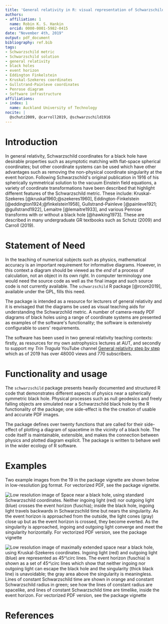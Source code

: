```yaml
---
title: 'General relativity in R: visual representation of Schwarzschild space using different coordinate systems'
authors:
- affiliation: 1
  name: Robin K. S. Hankin
  orcid: 0000-0001-5982-0415
date: "November 4th, 2019"
output: pdf_document
bibliography: ref.bib
tags:
- Schwarzschild metric
- Schwarzschild solution
- general relativity
- black holes
- event horizon
- Eddington Finkelstein
- Kruskal-Szekeres coordinates
- Gullstrand-Painleve coordinates
- Penrose diagram
- Software infrastructure
affiliations:
- index: 1
  name: Auckland University of Technology
nocite: |
  @schutz2009, @carroll2019, @schwarzschild1916
---
```


# Introduction


In general relativity, Schwarzschild coordinates for a black hole have
desirable properties such as asymptotic matching with flat-space
spherical coordinates; but other coordinate systems can be used which
have other advantages such as removing the non-physical coordinate
singularity at the event horizon.  Following Schwarzschild's original
publication in 1916 of his spherically symmetrical solution to the
vacuum Einstein field equations, a variety of coordinate
transformations have been described that highlight different features
of the Schwarzschild metric.  These include: Kruskal-Szekeres
[@kruskal1960;@szekeres1960], Eddington-Finkelstein
[@eddington1924;@finkelstein1958], Gullstrand-Painleve [@painleve1921;
@gullstrand1922], Lemaitre [@lemaitre1933], and various Penrose
transforms with or without a black hole [@hawking1973].  These are
described in many undergraduate GR textbooks such as Schutz (2009) and
Carroll (2019).

# Statement of Need

In the teaching of numerical subjects such as physics, mathematical
accuracy is an important requirement for informative diagrams.
However, in this context a diagram should be viewed as the _end_ of a
process of calculation, not an object in its own right.  In computer
terminology one would need the source code as well as the final image
and such source code is not currently available.  The `schwarzschild`
R package [@rcore2019], available under the GPL, fills this need.  

The package is intended as a resource for lecturers of general
relativity and it is envisaged that the diagrams be used as visual
teaching aids for understanding the Schwarzchild metric.  A number of
camera-ready PDF diagrams of black holes using a range of coordinate
systems are presented as examples of the software's functionality; the
software is extensively configurable to users' requirements.

The software has been used in two general relativity teaching
contexts: firstly, as resources for my own astrophysics lectures at
AUT, and secondly to support my _Trin Tragula_ YouTube channel
[General relativity step by
step](https://www.youtube.com/watch?v=JzCX3FqDIOc&list=PL9_n3Tqzq9iWtgD8POJFdnVUCZ_zw6OiB)
which as of 2019 has over 48000 views and 770 subscribers.

# Functionality and usage

The `schwarzschild` package presents heavily documented and
structured R code that demonstrates different aspects of physics near
a spherically symmetric black hole.  Physical processes such as null
geodesics and freely falling objects are simulated near a
Schwarzschild black hole by the R functionality of the package; one
side-effect is the the creation of usable and accurate PDF images.

The package defines over twenty functions that are called for their
side-effect of plotting a diagram of spacetime in the vicinity of a
black hole.  The code itself is maintainable, extensible, and makes
the connection between physics and plotted diagram explicit.  The
package is written to behave well in the wider ecology of R software.

# Examples

Two example images from the 19 in the package vignette are shown below
in low-resolution jpg format.  For vectorized PDF, see the package
vignette.



![Low resolution image of Space near a black
  hole, using standard Schwarzschild coordinates.
  Neither ingoing light (red) nor outgoing light (blue) crosses the
  event horizon (fuschia); inside the black hole, ingoing light
  travels backwards in Schwarzschild time but nears the singularity.
  As the event horizon is approached from the outside, the light cones
  (gray) close up but as the event horizon is crossed, they become
  everted.  As the singularity is approached, ingoing and outgoing
  light converge and meet the singularity horizontally.  For
  vectorized PDF version, see the package vignette](schwarzschild.jpg)

![Low resolution image of maximally extended space near a black hole,
  using Kruskal-Szekeres coordinates.  Ingoing light (red) and
  outgoing light (blue) are represented as $45^\circ$ lines.  The
  event horizon (fuschia) is shown as a set of $45^\circ$ lines which
  show that neither ingoing nor outgoing light can escape the black
  hole and the singularity (thick black line) is unavoidable; the gray
  area above the singularity is meaningless.  Lines of constant
  Schwarzschild time are shown in orange and constant Schwarzschild
  radius in green; see how the lines of constant radius are spacelike,
  and lines of constant Schwarzschild time are timelike, inside the
  event horizon.  For vectorized PDF version, see the package
  vignette](penrose_BH_extended.jpg)



# References
